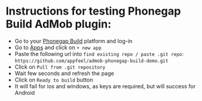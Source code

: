 # Instructions for testing Phonegap Build AdMob plugin:

- Go to your [Phonegap Build](https://build.phonegap.com) platform and log-in
- Go to [Apps](https://build.phonegap.com/apps) and click on `+ new app`
- Paste the following url into `find existing repo / paste .git repo`: `https://github.com/appfeel/admob-phonegap-build-demo.git`
- Click on `Pull from .git repository`
- Wait few seconds and refresh the page
- Click on `Ready to build` button
- It will fail for ios and windows, as keys are required, but will success for Android
